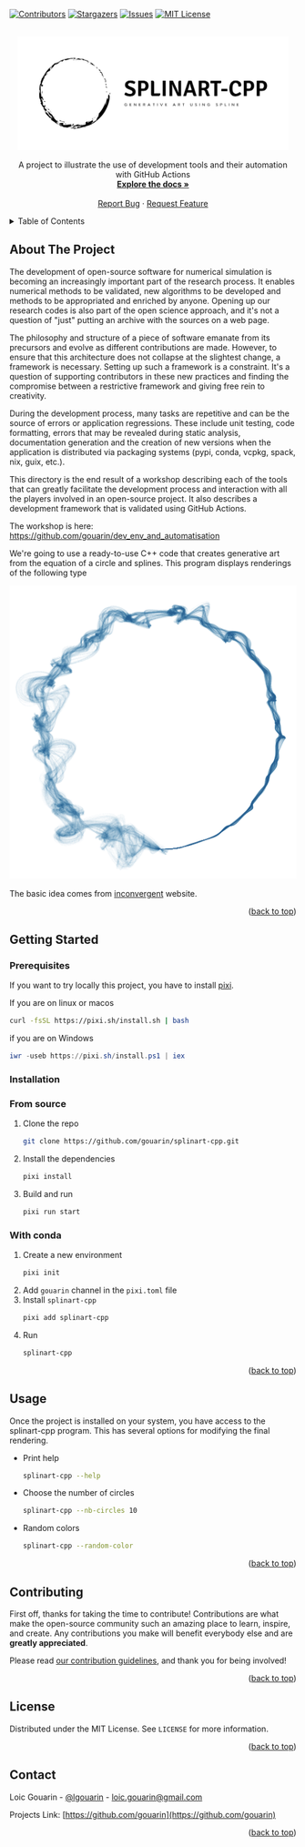 <!-- Improved compatibility of back to top link: See: https://github.com/gouarin/splinart-cpp/pull/73 -->
<a name="readme-top"></a>
<!--
*** Thanks for checking out the Best-README-Template. If you have a suggestion
*** that would make this better, please fork the repo and create a pull request
*** or simply open an issue with the tag "enhancement".
*** Don't forget to give the project a star!
*** Thanks again! Now go create something AMAZING! :D
-->



<!-- PROJECT SHIELDS -->
<!--
*** I'm using markdown "reference style" links for readability.
*** Reference links are enclosed in brackets [ ] instead of parentheses ( ).
*** See the bottom of this document for the declaration of the reference variables
*** for contributors-url, forks-url, etc. This is an optional, concise syntax you may use.
*** https://www.markdownguide.org/basic-syntax/#reference-style-links
-->
[![Contributors][contributors-shield]][contributors-url]
[![Stargazers][stars-shield]][stars-url]
[![Issues][issues-shield]][issues-url]
[![MIT License][license-shield]][license-url]

<!-- PROJECT LOGO -->
<br />
<div align="center">
  <a href="https://github.com/gouarin/splinart-cpp">
    <picture>
        <source media="(prefers-color-scheme: dark)" height="200" srcset="./doc/source/logo/dark_logo.png">
        <img alt="Text changing depending on mode. Light: 'So light!' Dark: 'So dark!'" height=200 src="./doc/source/logo/light_logo.png">
    </picture>
  </a>

  <p align="center">
A project to illustrate the use of development tools and their automation with GitHub Actions
    <br />
    <a href="https://gouarin.github.io/splinart-cpp"><strong>Explore the docs »</strong></a>
    <br />
    <br />
    <a href="https://github.com/gouarin/splinart-cpp/issues">Report Bug</a>
    ·
    <a href="https://github.com/gouarin/splinart-cpp/issues">Request Feature</a>
  </p>
</div>



<!-- TABLE OF CONTENTS -->
<details>
  <summary>Table of Contents</summary>
  <ol>
    <li>
      <a href="#about-the-project">About The Project</a>
    </li>
    <li>
      <a href="#getting-started">Getting Started</a>
      <ul>
        <li><a href="#prerequisites">Prerequisites</a></li>
        <li><a href="#installation">Installation</a></li>
      </ul>
    </li>
    <li><a href="#usage">Usage</a></li>
    <li><a href="#contributing">Contributing</a></li>
    <li><a href="#license">License</a></li>
    <li><a href="#contact">Contact</a></li>
    <li><a href="#acknowledgments">Acknowledgments</a></li>
  </ol>
</details>



<!-- ABOUT THE PROJECT -->
## About The Project

The development of open-source software for numerical simulation is becoming an increasingly important part of the research process. It enables numerical methods to be validated, new algorithms to be developed and methods to be appropriated and enriched by anyone. Opening up our research codes is also part of the open science approach, and it's not a question of "just" putting an archive with the sources on a web page.

The philosophy and structure of a piece of software emanate from its precursors and evolve as different contributions are made. However, to ensure that this architecture does not collapse at the slightest change, a framework is necessary. Setting up such a framework is a constraint. It's a question of supporting contributors in these new practices and finding the compromise between a restrictive framework and giving free rein to creativity.

During the development process, many tasks are repetitive and can be the source of errors or application regressions. These include unit testing, code formatting, errors that may be revealed during static analysis, documentation generation and the creation of new versions when the application is distributed via packaging systems (pypi, conda, vcpkg, spack, nix, guix, etc.).

This directory is the end result of a workshop describing each of the tools that can greatly facilitate the development process and interaction with all the players involved in an open-source project. It also describes a development framework that is validated using GitHub Actions.

The workshop is here: https://github.com/gouarin/dev_env_and_automatisation

We're going to use a ready-to-use C++ code that creates generative art from the equation of a circle and splines. This program displays renderings of the following type

<div align="center">
  <img src="./doc/source/images/splinart.png" alt="Screenshot">
</div>

The basic idea comes from [inconvergent](https://inconvergent.net/generative/sand-spline/) website.

<p align="right">(<a href="#readme-top">back to top</a>)</p>

<!-- GETTING STARTED -->
## Getting Started

### Prerequisites

If you want to try locally this project, you have to install [pixi](https://github.com/prefix-dev/pixi).

If you are on linux or macos
  ```bash
curl -fsSL https://pixi.sh/install.sh | bash
  ```

if you are on Windows

```powershell
iwr -useb https://pixi.sh/install.ps1 | iex
```


### Installation

### From source
1. Clone the repo
   ```sh
   git clone https://github.com/gouarin/splinart-cpp.git
   ```
3. Install the dependencies
   ```bash
   pixi install
   ```
4. Build and run
   ```bash
   pixi run start
   ```

### With conda

1. Create a new environment
   ```bash
   pixi init
   ```
2. Add `gouarin` channel in the `pixi.toml` file
3. Install `splinart-cpp`
   ```bash
   pixi add splinart-cpp
   ```
4. Run
   ```bash
   splinart-cpp
   ```

<p align="right">(<a href="#readme-top">back to top</a>)</p>

<!-- USAGE EXAMPLES -->
## Usage

Once the project is installed on your system, you have access to the splinart-cpp program. This has several options for modifying the final rendering.

- Print help
  ```bash
  splinart-cpp --help
  ```

- Choose the number of circles
  ```bash
  splinart-cpp --nb-circles 10
  ```

- Random colors
  ```bash
  splinart-cpp --random-color
  ```

<p align="right">(<a href="#readme-top">back to top</a>)</p>

<!-- CONTRIBUTING -->
## Contributing

First off, thanks for taking the time to contribute! Contributions are what make the open-source community such an amazing place to learn, inspire, and create. Any contributions you make will benefit everybody else and are **greatly appreciated**.


Please read [our contribution guidelines](./CONTRIBUTING.md), and thank you for being involved!

<p align="right">(<a href="#readme-top">back to top</a>)</p>



<!-- LICENSE -->
## License

Distributed under the MIT License. See `LICENSE` for more information.

<p align="right">(<a href="#readme-top">back to top</a>)</p>



<!-- CONTACT -->
## Contact

Loic Gouarin - [@lgouarin](https://twitter.com/lgouarin) - loic.gouarin@gmail.com

Projects Link: [https://github.com/gouarin](https://github.com/gouarin)

<p align="right">(<a href="#readme-top">back to top</a>)</p>

<!-- MARKDOWN LINKS & IMAGES -->
<!-- https://www.markdownguide.org/basic-syntax/#reference-style-links -->
[contributors-shield]: https://img.shields.io/github/contributors/gouarin/splinart-cpp.svg?style=for-the-badge
[contributors-url]: https://github.com/gouarin/splinart-cpp/graphs/contributors
[stars-shield]: https://img.shields.io/github/stars/gouarin/splinart-cpp.svg?style=for-the-badge
[stars-url]: https://github.com/gouarin/splinart-cpp/stargazers
[issues-shield]: https://img.shields.io/github/issues/gouarin/splinart-cpp.svg?style=for-the-badge
[issues-url]: https://github.com/gouarin/splinart-cpp/issues
[license-shield]: https://img.shields.io/github/license/gouarin/splinart-cpp.svg?style=for-the-badge
[license-url]: https://github.com/gouarin/splinart-cpp/blob/readme/LICENSE
[product-screenshot]: doc/images/splinart.png
